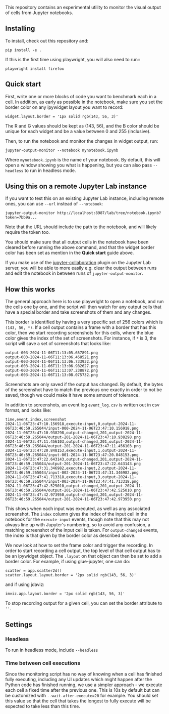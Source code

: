 This repository contains an experimental utility to monitor the visual output of
cells from Jupyter notebooks.

## Installing

To install, check out this repository and:

    pip install -e .

If this is the first time using playwright, you will also need to run::

    playwright install firefox

## Quick start

First, write one or more blocks of code you want to benchmark each in a cell. In
addition, as early as possible in the notebook, make sure you set the border
color on any ipywidget layout you want to record:

    widget.layout.border = '1px solid rgb(143, 56, 3)'

The R and G values should be kept as (143, 56), and the B color should be unique for each widget and be a value between 0 and 255 (inclusive).

Then, to run the notebook and monitor the changes in widget output, run:

    jupyter-output-monitor --notebook mynotebook.ipynb

Where ``mynotebook.ipynb`` is the name of your notebook. By default, this will
open a window showing you what is happening, but you can also pass ``--headless``
to run in headless mode.

## Using this on a remote Jupyter Lab instance

If you want to test this on an existing Jupyter Lab instance, including
remote ones, you can use ``--url`` instead of ``--notebook``:

    jupyter-output-monitor http://localhost:8987/lab/tree/notebook.ipynb?token=7bb9a...

Note that the URL should include the path to the notebook, and will likely
require the token too.

You should make sure that all output cells in the notebook have been cleared
before running the above command, and that the widget border color has been
set as mention in the **Quick start** guide above.

If you make use of the [jupyter-collaboration](https://github.com/jupyterlab/jupyter-collaboration) plugin on the Jupyter Lab server, you will be able to
more easily e.g. clear the output between runs and edit the notebook in
between runs of ``jupyter-output-monitor``.

## How this works

The general approach here is to use playwright to open a notebook, and run the
cells one by one, and the script will then watch for any output cells that have
a special border and take screenshots of them and any changes.

This border is identified by having a very specific set of 256 colors which is
``(143, 56, *)``. If a cell output contains a frame with a border that has this
color, then we start recording screenshots for this cells, where the blue color
gives the index of the set of screenshots. For instance, if ``*`` is 3, the
script will save a set of screenshots that looks like:

    output-003-2024-11-06T11:13:05.657891.png
    output-003-2024-11-06T11:13:06.468521.png
    output-003-2024-11-06T11:13:06.733932.png
    output-003-2024-11-06T11:13:06.982627.png
    output-003-2024-11-06T11:13:07.238872.png
    output-003-2024-11-06T11:13:08.075732.png

Screenshots are only saved if the output has changed. By default, the bytes of the
screenshot have to match the previous one exactly in order to not be saved, though
we could make it have some amount of tolerance.

In addition to screenshots, an event log ``event_log.csv`` is written out in csv
format, and looks like:

    time,event,index,screenshot
    2024-11-06T23:47:10.156918,execute-input,0,output-2024-11-06T23:46:59.265044/input-000-2024-11-06T23:47:10.156918.png
    2024-11-06T23:47:10.938298,output-changed,201,output-2024-11-06T23:46:59.265044/output-201-2024-11-06T23:47:10.938298.png
    2024-11-06T23:47:11.456103,output-changed,201,output-2024-11-06T23:46:59.265044/output-201-2024-11-06T23:47:11.456103.png
    2024-11-06T23:47:20.848153,execute-input,1,output-2024-11-06T23:46:59.265044/input-001-2024-11-06T23:47:20.848153.png
    2024-11-06T23:47:22.643143,output-changed,201,output-2024-11-06T23:46:59.265044/output-201-2024-11-06T23:47:22.643143.png
    2024-11-06T23:47:31.346982,execute-input,2,output-2024-11-06T23:46:59.265044/input-002-2024-11-06T23:47:31.346982.png
    2024-11-06T23:47:41.713318,execute-input,3,output-2024-11-06T23:46:59.265044/input-003-2024-11-06T23:47:41.713318.png
    2024-11-06T23:47:42.525010,output-changed,201,output-2024-11-06T23:46:59.265044/output-201-2024-11-06T23:47:42.525010.png
    2024-11-06T23:47:42.973950,output-changed,201,output-2024-11-06T23:46:59.265044/output-201-2024-11-06T23:47:42.973950.png

This shows when each input was executed, as well as any associated screenshot.
The ``index`` column gives the index of the input cell in the notebook for the
``execute-input`` events, though note that this may not always line up with
Jupyter's numbering, so to avoid any confusion, a matching screenshot of the
input cell is taken. For ``output-changed`` events, the index is that given by
the border color as described above.

We now look at how to set the frame color and trigger the recording. In order to
start recording a cell output, the top level of that cell output has to be an
ipywidget object. The ``.layout`` on that object can then be set to add a border
color. For example, if using glue-jupyter, one can do:

    scatter = app.scatter2d()
    scatter.layout.layout.border = '2px solid rgb(143, 56, 3)'

and if using jdaviz:

    imviz.app.layout.border = '2px solid rgb(143, 56, 3)'

To stop recording output for a given cell, you can set the border attribute to
``''``.

## Settings

### Headless

To run in headless mode, include ``--headless``

### Time between cell executions

Since the monitoring script has no way of knowing when a cell has finished fully
executing, including any UI updates which might happen after the Python code has
finished running, we use a simpler approach - we execute each cell a fixed time
after the previous one. This is 10s by default but can be customized with
``--wait-after-execute=20`` for example. You should set this value so that the
cell that takes the longest to fully execute will be expected to take less than
this time.

